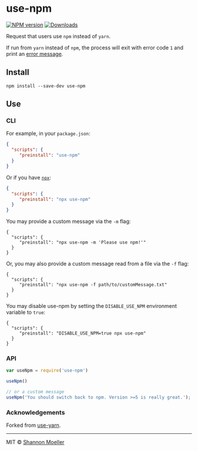 # use-npm

[![NPM version][npm-img]][npm-url] [![Downloads][downloads-img]][npm-url]

Request that users use `npm` instead of `yarn`.

If run from `yarn` instead of `npm`, the process will exit with error code `1` and print an [error message](https://raw.githubusercontent.com/shannonmoeller/use-npm/master/message.txt).

## Install

`npm install --save-dev use-npm`

## Use

### CLI

For example, in your `package.json`:
```json
{
  "scripts": {
     "preinstall": "use-npm"
  }
}
```

Or if you have [`npx`][npx]:
```json
{
  "scripts": {
     "preinstall": "npx use-npm"
  }
}
```

You may provide a custom message via the `-m` flag:
```
{
  "scripts": {
     "preinstall": "npx use-npm -m 'Please use npm!'"
  }
}
```

Or, you may also provide a custom message read from a file via the `-f` flag:
```
{
  "scripts": {
     "preinstall": "npx use-npm -f path/to/customMessage.txt"
  }
}
```

You may disable use-npm by setting the `DISABLE_USE_NPM` environment variable to `true`:
```
{
  "scripts": {
     "preinstall": "DISABLE_USE_NPM=true npx use-npm"
  }
}
```

### API

```js
var useNpm = require('use-npm')

useNpm()

// or a custom message
useNpm('You should switch back to npm. Version >=5 is really great.');
```

### Acknowledgements

Forked from [use-yarn](http://npm.im/use-npm).

----

MIT © [Shannon Moeller](http://shannonmoeller.com)

[npx]: https://www.npmjs.com/package/npx
[downloads-img]: http://img.shields.io/npm/dm/apply-html.svg?style=flat-square
[npm-img]:       http://img.shields.io/npm/v/apply-html.svg?style=flat-square
[npm-url]:       https://npmjs.org/package/apply-html
